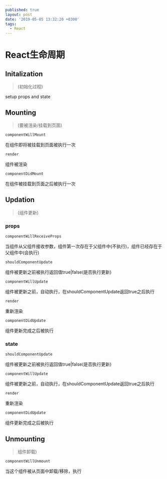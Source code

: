 ```yaml
---
published: true
layout: post
date: '2019-05-05 13:32:20 +0300'
tags:
  - React
---
```

# React生命周期

## Initalization
>(初始化过程)

setup props and state

## Mounting
>(要被渲染/挂载到页面)

```
componentWillMount
```
在组件即将被挂载到页面被执行一次


```
render
```
组件被渲染


```
componentDidMount
```
在组件被挂载到页面之后被执行一次

## Updation
>(组件更新)

### props

```
componentWillReceiveProps
```
当组件从父组件接收参数，组件第一次存在于父组件中(不执行)，组件已经存在于父组件中(会执行)


```
shouldComponentUpdate
```
组件被更新之前被执行返回值true|false(是否执行更新)


```
componentWillUpdate
```
组件被更新之前，自动执行，在shouldComponentUpdate返回true之后执行


```
render
```
重新渲染



```
componentDidUpdate
```
组件更新完成之后被执行


### state

```
shouldComponentUpdate
```
组件被更新之前被执行返回值true|false(是否执行更新)


```
componentWillUpdate
```
组件被更新之前，自动执行，在shouldComponentUpdate返回true之后执行


```
render
```
重新渲染


```
componentDidUpdate
```
组件更新完成之后被执行


## Unmounting
>组件卸载)


```
componentWillUnmount
```
当这个组件被从页面中卸载/移除，执行
